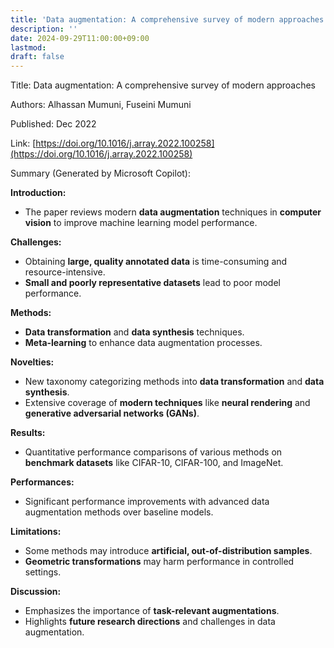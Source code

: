 ```yaml
---
title: 'Data augmentation: A comprehensive survey of modern approaches'
description: ''
date: 2024-09-29T11:00:00+09:00
lastmod: 
draft: false
---
```


Title: Data augmentation: A comprehensive survey of modern approaches

Authors: Alhassan Mumuni, Fuseini Mumuni

Published: Dec 2022

Link: [https://doi.org/10.1016/j.array.2022.100258](https://doi.org/10.1016/j.array.2022.100258)

Summary (Generated by Microsoft Copilot):

**Introduction:**
- The paper reviews modern **data augmentation** techniques in **computer vision** to improve machine learning model performance.

**Challenges:**
- Obtaining **large, quality annotated data** is time-consuming and resource-intensive.
- **Small and poorly representative datasets** lead to poor model performance.

**Methods:**
- **Data transformation** and **data synthesis** techniques.
- **Meta-learning** to enhance data augmentation processes.

**Novelties:**
- New taxonomy categorizing methods into **data transformation** and **data synthesis**.
- Extensive coverage of **modern techniques** like **neural rendering** and **generative adversarial networks (GANs)**.

**Results:**
- Quantitative performance comparisons of various methods on **benchmark datasets** like CIFAR-10, CIFAR-100, and ImageNet.

**Performances:**
- Significant performance improvements with advanced data augmentation methods over baseline models.

**Limitations:**
- Some methods may introduce **artificial, out-of-distribution samples**.
- **Geometric transformations** may harm performance in controlled settings.

**Discussion:**
- Emphasizes the importance of **task-relevant augmentations**.
- Highlights **future research directions** and challenges in data augmentation.
